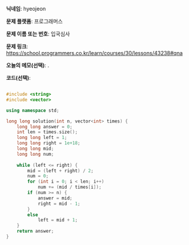 **닉네임**: hyeojeon

**문제 플랫폼**: 프로그래머스

**문제 이름 또는 번호**: 입국심사

**문제 링크**: https://school.programmers.co.kr/learn/courses/30/lessons/43238#qna

**오늘의 메모(선택)**: .

**코드(선택)**:

```cpp

#include <string>
#include <vector>

using namespace std;

long long solution(int n, vector<int> times) {
    long long answer = 0;
    int len = times.size();
    long long left = 1;
    long long right = 1e+18;
    long long mid;
    long long num;
    
    while (left <= right) {
        mid = (left + right) / 2;
        num = 0;
        for (int i = 0; i < len; i++)
            num += (mid / times[i]);
        if (num >= n) {
            answer = mid;
            right = mid - 1;
        }
        else
            left = mid + 1;
    }
    return answer;
}

```
